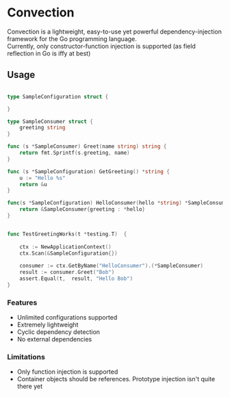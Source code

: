#  Convection 

Convection is a lightweight, easy-to-use yet powerful dependency-injection framework for the Go programming language.  
Currently, only constructor-function injection is supported (as field reflection in Go is iffy at best)



## Usage


```go 

type SampleConfiguration struct {

}

type SampleConsumer struct {
    greeting string
}

func (s *SampleConsumer) Greet(name string) string {
    return fmt.Sprintf(s.greeting, name)
}

func (s *SampleConfiguration) GetGreeting() *string {
    u := "Hello %s"
    return &u
}

func(s *SampleConfiguration) HelloConsumer(hello *string) *SampleConsumer {
    return &SampleConsumer{greeting : *hello}
}


func TestGreetingWorks(t *testing.T)  {
    
    ctx := NewApplicationContext()
    ctx.Scan(&SampleConfiguration{})
    
    consumer := ctx.GetByName("HelloConsumer").(*SampleConsumer)
    result := consumer.Greet("Bob")
    assert.Equal(t,  result, "Hello Bob")
}

```

### Features

- Unlimited configurations supported
- Extremely lightweight 
- Cyclic dependency detection
- No external dependencies 

### Limitations


- Only function injection is supported
- Container objects should be references.  Prototype injection isn't quite there yet

